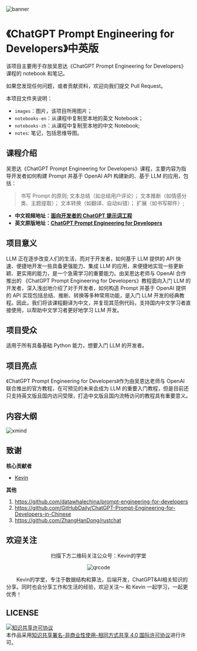 ![banner](https://img.ifree258.top/16-XMDM/161-WDXM/chatgpt-prompt-engineering-for-developers/banner-zh.png)

# 《ChatGPT Prompt Engineering for Developers》中英版

该项目主要用于存放吴恩达《ChatGPT Prompt Engineering for Developers》课程的 notebook 和笔记。

如果您发现任何问题，或者贡献资料，欢迎向我们提交 Pull Request。

本项目文件夹说明：

- `images`：图片，该项目所用图片；
- `notebooks-en`：从课程中复制至本地的英文 Notebook；
- `notebooks-zh`：从课程中复制至本地的中文 Notebook;
- `notes`: 笔记，包括思维导图。

## 课程介绍

吴恩达《ChatGPT Prompt Engineering for Developers》课程，主要内容为指导开发者如何构建 Prompt 并基于 OpenAI API 构建新的、基于 LLM 的应用，包括：

> 书写 Prompt 的原则;
> 文本总结（如总结用户评论）；
> 文本推断（如情感分类、主题提取）；
> 文本转换（如翻译、自动纠错）；
> 扩展（如书写邮件）;

- **中文视频地址：[面向开发者的 ChatGPT 提示词工程](https://space.bilibili.com/15467823/channel/seriesdetail?sid=3247315&ctype=0)**
- **英文原版地址：[ChatGPT Prompt Engineering for Developers](https://learn.deeplearning.ai)**

## 项目意义

LLM 正在逐步改变人们的生活，而对于开发者，如何基于 LLM 提供的 API 快速、便捷地开发一些具备更强能力、集成 LLM 的应用，来便捷地实现一些更新颖、更实用的能力，是一个急需学习的重要能力。由吴恩达老师与 OpenAI 合作推出的 《ChatGPT Prompt Engineering for Developers》教程面向入门 LLM 的开发者，深入浅出地介绍了对于开发者，如何构造 Prompt 并基于 OpenAI 提供的 API 实现包括总结、推断、转换等多种常用功能，是入门 LLM 开发的经典教程。因此，我们将该课程翻译为中文，并复现其范例代码，支持国内中文学习者直接使用，以帮助中文学习者更好地学习 LLM 开发。

## 项目受众

适用于所有具备基础 Python 能力，想要入门 LLM 的开发者。

## 项目亮点

《ChatGPT Prompt Engineering for Developers》作为由吴恩达老师与 OpenAI 联合推出的官方教程，在可预见的未来会成为 LLM 的重要入门教程，但是目前还只支持英文版且国内访问受限，打造中文版且国内流畅访问的教程具有重要意义。

## 内容大纲

![xmind](https://img.ifree258.top/16-XMDM/161-WDXM/chatgpt-prompt-engineering-for-developers/Prompt-Engineering-Xmind-min.png)

## 致谢

**核心贡献者**

- [Kevin](https://github.com/Kevin-free)

**其他**

1. https://github.com/datawhalechina/prompt-engineering-for-developers
2. https://github.com/GitHubDaily/ChatGPT-Prompt-Engineering-for-Developers-in-Chinese
3. https://github.com/ZhangHanDong/rustchat

## 欢迎关注

<div align=center>
<p>扫描下方二维码关注公众号：Kevin的学堂</p>

![qrcode](https://img.ifree258.top/16-XMDM/161-WDXM/chatgpt-prompt-engineering-for-developers/wesub-qrcode.png)

</div>
&emsp;&emsp;Kevin的学堂，专注于数据结构和算法，后端开发，ChatGPT&AI相关知识的分享。同时也会分享工作和生活的经验，欢迎关注～ 和 Kevin 一起学习，一起更优秀！

## LICENSE

<a rel="license" href="http://creativecommons.org/licenses/by-nc-sa/4.0/"><img alt="知识共享许可协议" style="border-width:0" src="https://img.shields.io/badge/license-CC%20BY--NC--SA%204.0-lightgrey" /></a><br />本作品采用<a rel="license" href="http://creativecommons.org/licenses/by-nc-sa/4.0/">知识共享署名-非商业性使用-相同方式共享 4.0 国际许可协议</a>进行许可。
